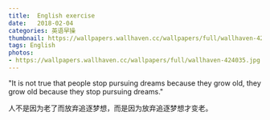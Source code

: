 ```yaml
---
title:  English exercise
date:   2018-02-04
categories: 英语早操
thumbnail: https://wallpapers.wallhaven.cc/wallpapers/full/wallhaven-424035.jpg
tags: English
photos:
- https://wallpapers.wallhaven.cc/wallpapers/full/wallhaven-424035.jpg
---
```


"It is not true that people stop pursuing dreams because they grow old, they grow old because they stop pursuing dreams."
<p>人不是因为老了而放弃追逐梦想，而是因为放弃追逐梦想才变老。</p>
